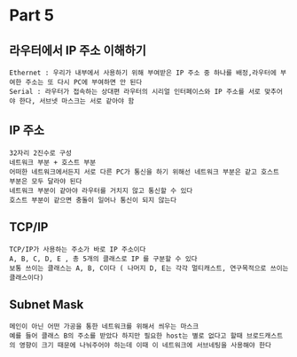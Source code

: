 # Part 5

## 라우터에서 IP 주소 이해하기
```
Ethernet : 우리가 내부에서 사용하기 위해 부여받은 IP 주소 중 하나를 배정,라우터에 부여한 주소는 또 다시 PC에 부여하면 안 된다
Serial : 라우터가 접속하는 상대편 라우터의 시리얼 인터페이스와 IP 주소를 서로 맞추어야 한다, 서브넷 마스크는 서로 같아야 함
```
## IP 주소
```
32자리 2진수로 구성
네트워크 부분 + 호스트 부분
어떠한 네트워크에서든지 서로 다른 PC가 통신을 하기 위해선 네트워크 부분은 같고 호스트 부분은 모두 달라야 된다
네트워크 부분이 같아야 라우터를 거치지 않고 통신할 수 있다
호스트 부분이 같으면 충돌이 일어나 통신이 되지 않는다
```

## TCP/IP
```
TCP/IP가 사용하는 주소가 바로 IP 주소이다
A, B, C, D, E , 총 5개의 클래스로 IP 를 구분할 수 있다
보통 쓰이는 클래스는 A, B, C이다 ( 나머지 D, E는 각각 멀티캐스트, 연구목적으로 쓰이는 클래스이다)
```

## Subnet Mask
```
메인이 아닌 어떤 가공을 통한 네트워크를 위해서 씌우는 마스크
예를 들어 클래스 B의 주소를 받았다 하지만 필요한 host는 별로 없다고 할때 브로드캐스트의 영향이 크기 때문에 나눠주어야 하는데 이때 이 네트워크에 서브네팅을 사용해야 한다
```
<!-- 157p.g -->

